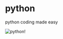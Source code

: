 # python
python coding made easy


![python!](https://miro.medium.com/max/1200/1*vA_6MuTFraxr-tErup3Y8A.jpeg)